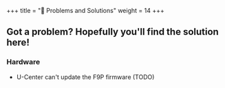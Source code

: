 +++
title = "🤬 Problems and Solutions"
weight = 14
+++

## Got a problem? Hopefully you'll find the solution here!

### Hardware
  * U-Center can't update the F9P firmware (TODO)